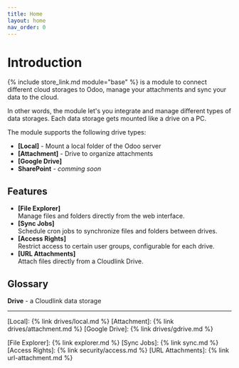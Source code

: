 ```yaml
---
title: Home
layout: home
nav_order: 0
---
```


# Introduction

{% include store_link.md module="base" %} is a module to connect different cloud storages to Odoo, manage your attachments and sync your data to the cloud.

In other words, the module let's you integrate and manage different types of data storages. Each data storage gets mounted like a drive on a PC.

The module supports the following drive types:

- **[Local]** - Mount a local folder of the Odoo server
- **[Attachment]** - Drive to organize attachments
- **[Google Drive]**
- **SharePoint** - *comming soon*

## Features

- **[File Explorer]** <br/>Manage files and folders directly from the web interface.
- **[Sync Jobs]** <br/>Schedule cron jobs to synchronize files and folders between drives. 
- **[Access Rights]** <br/>Restrict access to certain user groups, configurable for each drive.
- **[URL Attachments]** <br/>Attach files directly from a Cloudlink Drive.

## Glossary

**Drive** - a Cloudlink data storage

----

[Local]: {% link drives/local.md %}
[Attachment]: {% link drives/attachment.md %}
[Google Drive]: {% link drives/gdrive.md %}

[File Explorer]: {% link explorer.md %}
[Sync Jobs]: {% link sync.md %}
[Access Rights]: {% link security/access.md %}
[URL Attachments]: {% link url-attachment.md %}